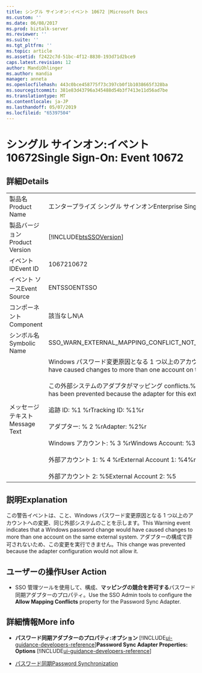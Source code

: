 ```yaml
---
title: シングル サインオン:イベント 10672 |Microsoft Docs
ms.custom: ''
ms.date: 06/08/2017
ms.prod: biztalk-server
ms.reviewer: ''
ms.suite: ''
ms.tgt_pltfrm: ''
ms.topic: article
ms.assetid: f2422c7d-51bc-4f12-8830-193d71d2bce9
caps.latest.revision: 12
author: MandiOhlinger
ms.author: mandia
manager: anneta
ms.openlocfilehash: 443c0bce458775f73c397cb0f1b1038665f328ba
ms.sourcegitcommit: 381e83d43796a345488d54b3f7413e11d56ad7be
ms.translationtype: MT
ms.contentlocale: ja-JP
ms.lasthandoff: 05/07/2019
ms.locfileid: "65397504"
---
```

# <a name="single-sign-on-event-10672"></a><span data-ttu-id="85797-102">シングル サインオン:イベント 10672</span><span class="sxs-lookup"><span data-stu-id="85797-102">Single Sign-On: Event 10672</span></span>
## <a name="details"></a><span data-ttu-id="85797-103">詳細</span><span class="sxs-lookup"><span data-stu-id="85797-103">Details</span></span>  

|                 |                                                                                                                                                                                                                                                                                                                                                                                                                |
|-----------------|----------------------------------------------------------------------------------------------------------------------------------------------------------------------------------------------------------------------------------------------------------------------------------------------------------------------------------------------------------------------------------------------------------------|
|  <span data-ttu-id="85797-104">製品名</span><span class="sxs-lookup"><span data-stu-id="85797-104">Product Name</span></span>   |                                                                                                                                                                                           <span data-ttu-id="85797-105">エンタープライズ シングル サインオン</span><span class="sxs-lookup"><span data-stu-id="85797-105">Enterprise Single Sign-On</span></span>                                                                                                                                                                                            |
| <span data-ttu-id="85797-106">製品バージョン</span><span class="sxs-lookup"><span data-stu-id="85797-106">Product Version</span></span> |                                                                                                                                                                           [!INCLUDE[btsSSOVersion](../includes/btsssoversion-md.md)]                                                                                                                                                                           |
|    <span data-ttu-id="85797-107">イベント ID</span><span class="sxs-lookup"><span data-stu-id="85797-107">Event ID</span></span>     |                                                                                                                                                                                                     <span data-ttu-id="85797-108">10672</span><span class="sxs-lookup"><span data-stu-id="85797-108">10672</span></span>                                                                                                                                                                                                      |
|  <span data-ttu-id="85797-109">イベント ソース</span><span class="sxs-lookup"><span data-stu-id="85797-109">Event Source</span></span>   |                                                                                                                                                                                                     <span data-ttu-id="85797-110">ENTSSO</span><span class="sxs-lookup"><span data-stu-id="85797-110">ENTSSO</span></span>                                                                                                                                                                                                     |
|    <span data-ttu-id="85797-111">コンポーネント</span><span class="sxs-lookup"><span data-stu-id="85797-111">Component</span></span>    |                                                                                                                                                                                                      <span data-ttu-id="85797-112">該当なし</span><span class="sxs-lookup"><span data-stu-id="85797-112">N\A</span></span>                                                                                                                                                                                                       |
|  <span data-ttu-id="85797-113">シンボル名</span><span class="sxs-lookup"><span data-stu-id="85797-113">Symbolic Name</span></span>  |                                                                                                                                                                                 <span data-ttu-id="85797-114">SSO_WARN_EXTERNAL_MAPPING_CONFLICT_NOT_ALLOWED</span><span class="sxs-lookup"><span data-stu-id="85797-114">SSO_WARN_EXTERNAL_MAPPING_CONFLICT_NOT_ALLOWED</span></span>                                                                                                                                                                                 |
|  <span data-ttu-id="85797-115">メッセージ テキスト</span><span class="sxs-lookup"><span data-stu-id="85797-115">Message Text</span></span>   | <span data-ttu-id="85797-116">Windows パスワード変更原因となる 1 つ以上のアカウントへの変更に同じ外部 system.%r</span><span class="sxs-lookup"><span data-stu-id="85797-116">A Windows password change would have caused changes to more than one account on the same external system.%r</span></span><br /><br /> <span data-ttu-id="85797-117">この外部システムのアダプタがマッピング conflicts.%r を許可しないように構成されているため、これは、許可されていません</span><span class="sxs-lookup"><span data-stu-id="85797-117">This has been prevented because the adapter for this external system is configured to not allow mapping conflicts.%r</span></span><br /><br /> <span data-ttu-id="85797-118">追跡 ID: %1 %r</span><span class="sxs-lookup"><span data-stu-id="85797-118">Tracking ID: %1%r</span></span><br /><br /> <span data-ttu-id="85797-119">アダプター: % 2 %r</span><span class="sxs-lookup"><span data-stu-id="85797-119">Adapter: %2%r</span></span><br /><br /> <span data-ttu-id="85797-120">Windows アカウント: % 3 %r</span><span class="sxs-lookup"><span data-stu-id="85797-120">Windows Account: %3%r</span></span><br /><br /> <span data-ttu-id="85797-121">外部アカウント 1: % 4 %r</span><span class="sxs-lookup"><span data-stu-id="85797-121">External Account 1: %4%r</span></span><br /><br /> <span data-ttu-id="85797-122">外部アカウント 2: %5</span><span class="sxs-lookup"><span data-stu-id="85797-122">External Account 2: %5</span></span> |

## <a name="explanation"></a><span data-ttu-id="85797-123">説明</span><span class="sxs-lookup"><span data-stu-id="85797-123">Explanation</span></span>  
 <span data-ttu-id="85797-124">この警告イベントは、こと、Windows パスワード変更原因となる 1 つ以上のアカウントへの変更、同じ外部システムのことを示します。</span><span class="sxs-lookup"><span data-stu-id="85797-124">This Warning event indicates that a Windows password change would have caused changes to more than one account on the same external system.</span></span> <span data-ttu-id="85797-125">アダプターの構成で許可されないため、この変更を実行できません。</span><span class="sxs-lookup"><span data-stu-id="85797-125">This change was prevented because the adapter configuration would not allow it.</span></span>  

## <a name="user-action"></a><span data-ttu-id="85797-126">ユーザーの操作</span><span class="sxs-lookup"><span data-stu-id="85797-126">User Action</span></span>  

-   <span data-ttu-id="85797-127">SSO 管理ツールを使用して、構成、**マッピングの競合を許可する**パスワード同期アダプターのプロパティ。</span><span class="sxs-lookup"><span data-stu-id="85797-127">Use the SSO Admin tools to configure the **Allow Mapping Conflicts** property for the Password Sync Adapter.</span></span>  

## <a name="more-info"></a><span data-ttu-id="85797-128">詳細情報</span><span class="sxs-lookup"><span data-stu-id="85797-128">More info</span></span>

- <span data-ttu-id="85797-129">**パスワード同期アダプターのプロパティ:オプション** [!INCLUDE[ui-guidance-developers-reference](../includes/ui-guidance-developers-reference.md)]</span><span class="sxs-lookup"><span data-stu-id="85797-129">**Password Sync Adapter Properties: Options** [!INCLUDE[ui-guidance-developers-reference](../includes/ui-guidance-developers-reference.md)]</span></span>

- [<span data-ttu-id="85797-130">パスワード同期</span><span class="sxs-lookup"><span data-stu-id="85797-130">Password Synchronization</span></span>](../core/password-synchronization2.md)
